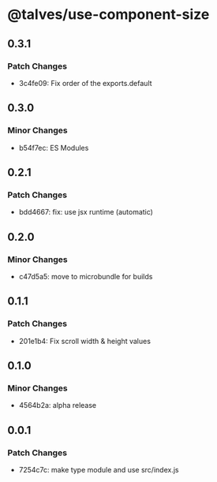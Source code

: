 # @talves/use-component-size

## 0.3.1

### Patch Changes

- 3c4fe09: Fix order of the exports.default

## 0.3.0

### Minor Changes

- b54f7ec: ES Modules

## 0.2.1

### Patch Changes

- bdd4667: fix: use jsx runtime (automatic)

## 0.2.0

### Minor Changes

- c47d5a5: move to microbundle for builds

## 0.1.1

### Patch Changes

- 201e1b4: Fix scroll width & height values

## 0.1.0

### Minor Changes

- 4564b2a: alpha release

## 0.0.1

### Patch Changes

- 7254c7c: make type module and use src/index.js
